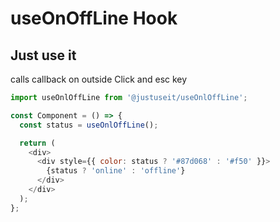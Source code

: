 # useOnOffLine Hook

## Just use it

calls callback on outside Click and esc key

```javascript
import useOnlOffLine from '@justuseit/useOnlOffLine';

const Component = () => {
  const status = useOnlOffLine();

  return (
    <div>
      <div style={{ color: status ? '#87d068' : '#f50' }}>
        {status ? 'online' : 'offline'}
      </div>
    </div>
  );
};
```
